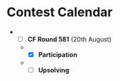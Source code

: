 
# Contest Calendar
* - [ ] **CF Round 581** (20th August) 
  * - [x] **Participation**
  * - [ ] **Upsolving**
